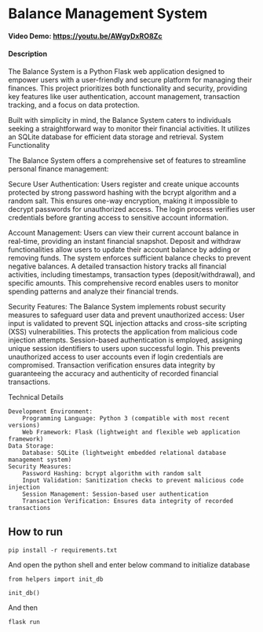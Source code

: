 # Balance Management System

#### Video Demo: <https://youtu.be/AWgyDxRO8Zc>

#### Description

The Balance System is a Python Flask web application designed to empower users with a user-friendly and secure platform for managing their finances. This project prioritizes both functionality and security, providing key features like user authentication, account management, transaction tracking, and a focus on data protection.

Built with simplicity in mind, the Balance System caters to individuals seeking a straightforward way to monitor their financial activities. It utilizes an SQLite database for efficient data storage and retrieval.
System Functionality

The Balance System offers a comprehensive set of features to streamline personal finance management:

Secure User Authentication:
    Users register and create unique accounts protected by strong password hashing with the bcrypt algorithm and a random salt. This ensures one-way encryption, making it impossible to decrypt passwords for unauthorized access.
    The login process verifies user credentials before granting access to sensitive account information.

Account Management:
    Users can view their current account balance in real-time, providing an instant financial snapshot.
    Deposit and withdraw functionalities allow users to update their account balance by adding or removing funds. The system enforces sufficient balance checks to prevent negative balances.
    A detailed transaction history tracks all financial activities, including timestamps, transaction types (deposit/withdrawal), and specific amounts. This comprehensive record enables users to monitor spending patterns and analyze their financial trends.

Security Features:
    The Balance System implements robust security measures to safeguard user data and prevent unauthorized access:
        User input is validated to prevent SQL injection attacks and cross-site scripting (XSS) vulnerabilities. This protects the application from malicious code injection attempts.
        Session-based authentication is employed, assigning unique session identifiers to users upon successful login. This prevents unauthorized access to user accounts even if login credentials are compromised.
        Transaction verification ensures data integrity by guaranteeing the accuracy and authenticity of recorded financial transactions.

Technical Details

    Development Environment:
        Programming Language: Python 3 (compatible with most recent versions)
        Web Framework: Flask (lightweight and flexible web application framework)
    Data Storage:
        Database: SQLite (lightweight embedded relational database management system)
    Security Measures:
        Password Hashing: bcrypt algorithm with random salt
        Input Validation: Sanitization checks to prevent malicious code injection
        Session Management: Session-based user authentication
        Transaction Verification: Ensures data integrity of recorded transactions

## How to run

`pip install -r requirements.txt`

And open the python shell and enter below command to initialize database

`from helpers import init_db`

`init_db()`

And then

`flask run`

